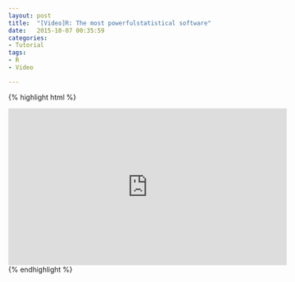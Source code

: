 ```yaml
---
layout: post
title:  "[Video]R: The most powerfulstatistical software"
date:   2015-10-07 00:35:59
categories: 
- Tutorial 
tags:
- R
- Video

---
```



{% highlight html %}
<iframe width="560" height="315" src="http://v.qq.com/page/e/4/c/e0167yvvr4c.html" frameborder="0"> </iframe>
{% endhighlight %}